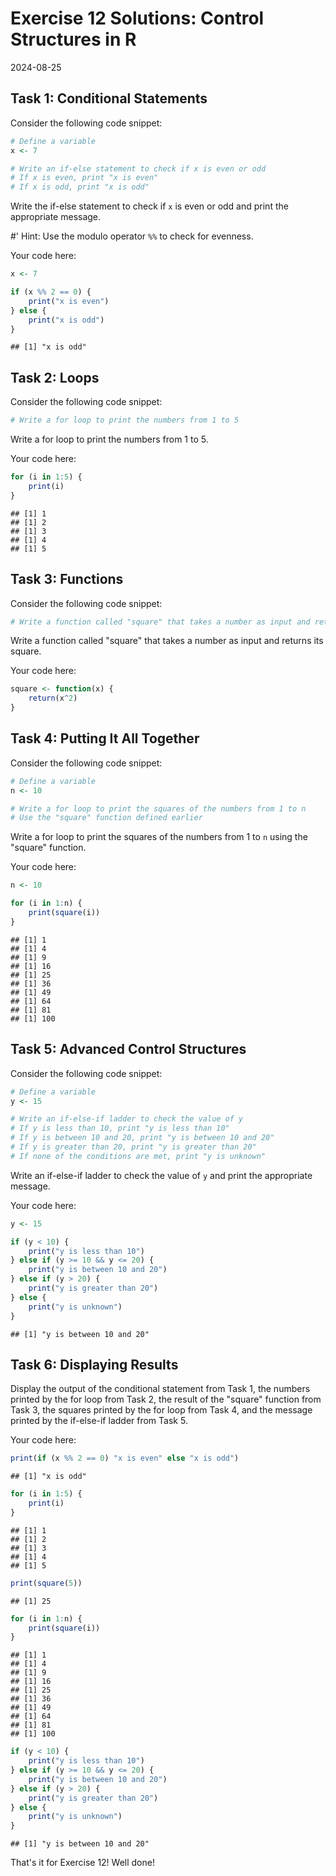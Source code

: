 # Exercise 12 Solutions: Control Structures in R
2024-08-25


## Task 1: Conditional Statements

Consider the following code snippet:

```r
# Define a variable
x <- 7

# Write an if-else statement to check if x is even or odd
# If x is even, print "x is even"
# If x is odd, print "x is odd"
```

Write the if-else statement to check if `x` is even or odd and print the
appropriate message.

#' Hint: Use the modulo operator `%%` to check for evenness.

Your code here:


``` r
x <- 7

if (x %% 2 == 0) {
    print("x is even")
} else {
    print("x is odd")
}
```

```
## [1] "x is odd"
```

## Task 2: Loops

Consider the following code snippet:

```r
# Write a for loop to print the numbers from 1 to 5
```

Write a for loop to print the numbers from 1 to 5.

Your code here:


``` r
for (i in 1:5) {
    print(i)
}
```

```
## [1] 1
## [1] 2
## [1] 3
## [1] 4
## [1] 5
```

## Task 3: Functions

Consider the following code snippet:

```r
# Write a function called "square" that takes a number as input and returns its square
```

Write a function called "square" that takes a number as input and returns its
square.

Your code here:


``` r
square <- function(x) {
    return(x^2)
}
```

## Task 4: Putting It All Together

Consider the following code snippet:

```r
# Define a variable
n <- 10

# Write a for loop to print the squares of the numbers from 1 to n
# Use the "square" function defined earlier
```

Write a for loop to print the squares of the numbers from 1 to `n` using the
"square" function.

Your code here:


``` r
n <- 10

for (i in 1:n) {
    print(square(i))
}
```

```
## [1] 1
## [1] 4
## [1] 9
## [1] 16
## [1] 25
## [1] 36
## [1] 49
## [1] 64
## [1] 81
## [1] 100
```

## Task 5: Advanced Control Structures

Consider the following code snippet:

```r
# Define a variable
y <- 15

# Write an if-else-if ladder to check the value of y
# If y is less than 10, print "y is less than 10"
# If y is between 10 and 20, print "y is between 10 and 20"
# If y is greater than 20, print "y is greater than 20"
# If none of the conditions are met, print "y is unknown"
```

Write an if-else-if ladder to check the value of `y` and print the
appropriate message.

Your code here:


``` r
y <- 15

if (y < 10) {
    print("y is less than 10")
} else if (y >= 10 && y <= 20) {
    print("y is between 10 and 20")
} else if (y > 20) {
    print("y is greater than 20")
} else {
    print("y is unknown")
}
```

```
## [1] "y is between 10 and 20"
```

## Task 6: Displaying Results

Display the output of the conditional statement from Task 1, the numbers
printed by the for loop from Task 2, the result of the "square" function from
Task 3, the squares printed by the for loop from Task 4, and the message
printed by the if-else-if ladder from Task 5.

Your code here:


``` r
print(if (x %% 2 == 0) "x is even" else "x is odd")
```

```
## [1] "x is odd"
```

``` r
for (i in 1:5) {
    print(i)
}
```

```
## [1] 1
## [1] 2
## [1] 3
## [1] 4
## [1] 5
```

``` r
print(square(5))
```

```
## [1] 25
```

``` r
for (i in 1:n) {
    print(square(i))
}
```

```
## [1] 1
## [1] 4
## [1] 9
## [1] 16
## [1] 25
## [1] 36
## [1] 49
## [1] 64
## [1] 81
## [1] 100
```

``` r
if (y < 10) {
    print("y is less than 10")
} else if (y >= 10 && y <= 20) {
    print("y is between 10 and 20")
} else if (y > 20) {
    print("y is greater than 20")
} else {
    print("y is unknown")
}
```

```
## [1] "y is between 10 and 20"
```

That's it for Exercise 12! Well done!
